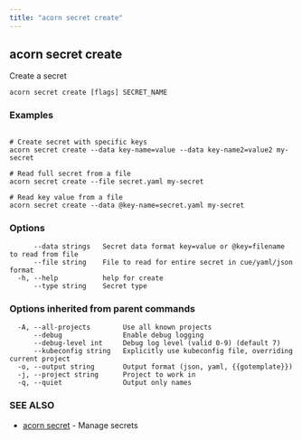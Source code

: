 ```yaml
---
title: "acorn secret create"
---
```

## acorn secret create

Create a secret

```
acorn secret create [flags] SECRET_NAME
```

### Examples

```

# Create secret with specific keys
acorn secret create --data key-name=value --data key-name2=value2 my-secret

# Read full secret from a file
acorn secret create --file secret.yaml my-secret

# Read key value from a file
acorn secret create --data @key-name=secret.yaml my-secret
```

### Options

```
      --data strings   Secret data format key=value or @key=filename to read from file
      --file string    File to read for entire secret in cue/yaml/json format
  -h, --help           help for create
      --type string    Secret type
```

### Options inherited from parent commands

```
  -A, --all-projects        Use all known projects
      --debug               Enable debug logging
      --debug-level int     Debug log level (valid 0-9) (default 7)
      --kubeconfig string   Explicitly use kubeconfig file, overriding current project
  -o, --output string       Output format (json, yaml, {{gotemplate}})
  -j, --project string      Project to work in
  -q, --quiet               Output only names
```

### SEE ALSO

* [acorn secret](acorn_secret.md)	 - Manage secrets

